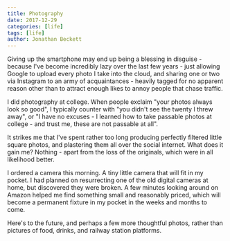 ```yaml
---
title: Photography
date: 2017-12-29
categories: [life]
tags: [life]
author: Jonathan Beckett
---
```


Giving up the smartphone may end up being a blessing in disguise - because I've become incredibly lazy over the last few years - just allowing Google to upload every photo I take into the cloud, and sharing one or two via Instagram to an army of acquaintances - heavily tagged for no apparent reason other than to attract enough likes to annoy people that chase traffic.

I did photography at college. When people exclaim "your photos always look so good", I typically counter with "you didn't see the twenty I threw away", or "I have no excuses - I learned how to take passable photos at college - and trust me, these are not passable at all".

It strikes me that I've spent rather too long producing perfectly filtered little square photos, and plastering them all over the social internet. What does it gain me? Nothing - apart from the loss of the originals, which were in all likelihood better.

I ordered a camera this morning. A tiny little camera that will fit in my pocket. I had planned on resurrecting one of the old digital cameras at home, but discovered they were broken. A few minutes looking around on Amazon helped me find something small and reasonably priced, which will become a permanent fixture in my pocket in the weeks and months to come.

Here's to the future, and perhaps a few more thoughtful photos, rather than pictures of food, drinks, and railway station platforms.